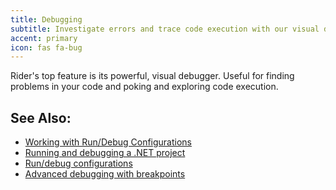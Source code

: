 ```yaml
---
title: Debugging
subtitle: Investigate errors and trace code execution with our visual debugger.
accent: primary
icon: fas fa-bug
---
```


Rider's top feature is its powerful, visual debugger. Useful for finding problems in your code and poking and exploring code execution.

## See Also:
- [Working with Run/Debug Configurations](https://www.jetbrains.com/help/rider/Run_Debug_Configuration.html)
- [Running and debugging a .NET project](https://blog.jetbrains.com/dotnet/2017/08/21/running-debugging-net-project-rider/)
- [Run/debug configurations](https://blog.jetbrains.com/dotnet/2017/08/23/rundebug-configurations-rider/)
- [Advanced debugging with breakpoints](https://blog.jetbrains.com/dotnet/2017/08/28/rider-advanced-debugging-breakpoints/)

